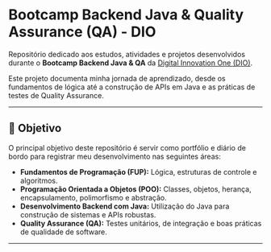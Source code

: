 # Bootcamp Backend Java & Quality Assurance (QA) - DIO

Repositório dedicado aos estudos, atividades e projetos desenvolvidos durante o **Bootcamp Backend Java & QA** da [Digital Innovation One (DIO)](https://www.dio.me/).

Este projeto documenta minha jornada de aprendizado, desde os fundamentos de lógica até a construção de APIs em Java e as práticas de testes de Quality Assurance.

---

## 🎯 Objetivo

O principal objetivo deste repositório é servir como portfólio e diário de bordo para registrar meu desenvolvimento nas seguintes áreas:

* **Fundamentos de Programação (FUP):** Lógica, estruturas de controle e algoritmos.
* **Programação Orientada a Objetos (POO):** Classes, objetos, herança, encapsulamento, polimorfismo e abstração.
* **Desenvolvimento Backend com Java:** Utilização do Java para construção de sistemas e APIs robustas.
* **Quality Assurance (QA):** Testes unitários, de integração e boas práticas de qualidade de software.

---

